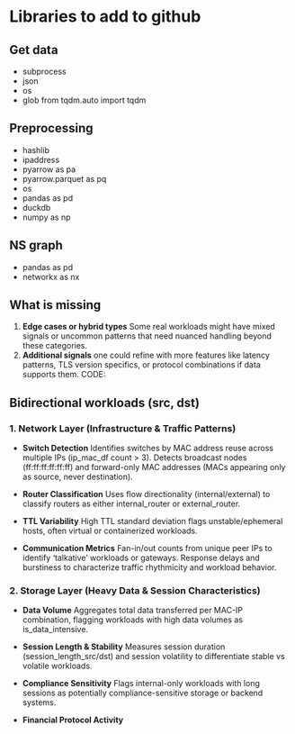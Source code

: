 # Libraries to add to github

## Get data

* subprocess
* json
* os
* glob from tqdm.auto import tqdm

## Preprocessing

* hashlib
* ipaddress
* pyarrow as pa
* pyarrow.parquet as pq
* os
* pandas as pd
* duckdb
* numpy as np

## NS graph

* pandas as pd
* networkx as nx


## What is missing

1. **Edge cases or hybrid types** Some real workloads might have mixed signals or uncommon patterns that need nuanced handling beyond these categories.
2. **Additional signals** one could refine with more features like latency patterns, TLS version specifics, or protocol combinations if data supports them.
CODE:

## Bidirectional workloads (src, dst)
### 1. Network Layer (Infrastructure & Traffic Patterns)
* **Switch Detection** Identifies switches by MAC address reuse across multiple IPs (ip_mac_df count > 3). Detects broadcast nodes (ff:ff:ff:ff:ff:ff) and forward-only MAC addresses (MACs appearing only as source, never destination).


* **Router Classification** Uses flow directionality (internal/external) to classify routers as either internal_router or external_router.


* **TTL Variability** High TTL standard deviation flags unstable/ephemeral hosts, often virtual or containerized workloads.


* **Communication Metrics** Fan-in/out counts from unique peer IPs to identify ‘talkative’ workloads or gateways.
Response delays and burstiness to characterize traffic rhythmicity and workload behavior.


### 2. Storage Layer (Heavy Data & Session Characteristics)

* **Data Volume** Aggregates total data transferred per MAC-IP combination, flagging workloads with high data volumes as is_data_intensive.

* **Session Length & Stability** Measures session duration (session_length_src/dst) and session volatility to differentiate stable vs volatile workloads.


* **Compliance Sensitivity** Flags internal-only workloads with long sessions as potentially compliance-sensitive storage or backend systems.

* **Financial Protocol Activity**
